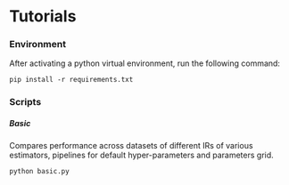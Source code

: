 # Tutorials

### Environment

After activating a python virtual environment, run the following command:

```
pip install -r requirements.txt
```

### Scripts

##### Basic

Compares performance across datasets of different IRs of various estimators, pipelines for default hyper-parameters and parameters grid.

```
python basic.py
```